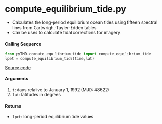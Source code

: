 compute_equilibrium_tide.py
===========================

- Calculates the long-period equilibrium ocean tides using fifteen spectral lines from Cartwright-Tayler-Edden tables
- Can be used to calculate tidal corrections for imagery

#### Calling Sequence
```python
from pyTMD.compute_equilibrium_tide import compute_equilibrium_tide
lpet = compute_equilibrium_tide(time,lat)
```
[Source code](https://github.com/tsutterley/pyTMD/blob/main/pyTMD/compute_equilibrium_tide.py)

#### Arguments
1. `t`: days relative to January 1, 1992 (MJD: 48622)
2. `lat`: latitudes in degrees

#### Returns
- `lpet`: long-period equilibrium tide values
